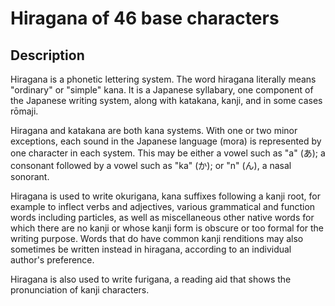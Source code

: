 <h1>Hiragana of 46 base characters</h1>
<h2>Description</h2>
<p>Hiragana is a phonetic lettering system.
The word hiragana literally means "ordinary" or "simple" kana.
It is a Japanese syllabary, one component of the Japanese writing system, along with katakana, kanji, 
and in some cases rōmaji.</p>
<p>Hiragana and katakana are both kana systems. With one or two minor exceptions, 
each sound in the Japanese language (mora) is represented by one character in each system. 
This may be either a vowel such as "a" (あ); a consonant followed by a vowel such as "ka"
(か); or "n" (ん), a nasal sonorant.</p>
<p>Hiragana is used to write okurigana, kana suffixes following a kanji root, for example to 
inflect verbs and adjectives, various grammatical and function words including particles, 
as well as miscellaneous other native words for which there are no kanji or whose kanji form 
is obscure or too formal for the writing purpose. Words that do have common kanji renditions 
may also sometimes be written instead in hiragana, according to an individual author's preference.</p>
<p>Hiragana is also used to write furigana, a reading aid that shows the pronunciation
of kanji characters.</p>

